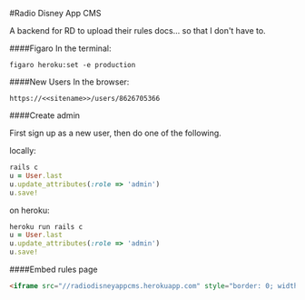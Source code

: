 #Radio Disney App CMS

A backend for RD to upload their rules docs... so that I don't have to.

####Figaro
In the terminal:
```
figaro heroku:set -e production
```

####New Users
In the browser:
```
https://<<sitename>>/users/8626705366
```

####Create admin

First sign up as a new user, then do one of the following.

locally:
```ruby
rails c
u = User.last
u.update_attributes(:role => 'admin')
u.save!
```

on heroku:
```ruby
heroku run rails c
u = User.last
u.update_attributes(:role => 'admin')
u.save!
```

####Embed rules page


```html
<iframe src="//radiodisneyappcms.herokuapp.com" style="border: 0; width: 100%; height: 100%; position: absolute; top: 0; bottom: 0; right: 0; left: 0;"></iframe>
```
